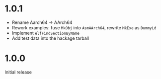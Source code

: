 1.0.1
=====

- Rename Aarch64 -> AArch64
- Rework examples: fuse `MkObj` into `AsmAArch64`, rewrite `MkExe` as `DummyLd`
- Implement `elfFindSectionByName`
- Add test data into the hackage tarball

1.0.0
=====

Initial release
